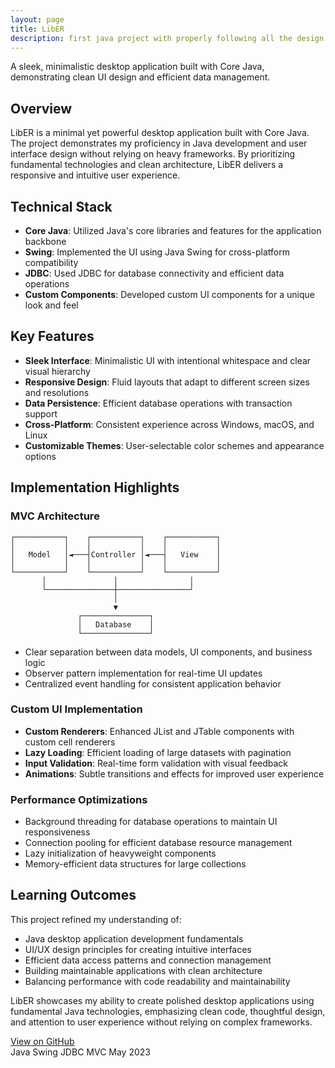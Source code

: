 ```yaml
---
layout: page
title: LibER
description: first java project with properly following all the design principals
---
```


<p class="message">
  A sleek, minimalistic desktop application built with Core Java, demonstrating clean UI design and efficient data management.
</p>

## Overview

LibER is a minimal yet powerful desktop application built with Core Java. The project demonstrates my proficiency in Java development and user interface design without relying on heavy frameworks. By prioritizing fundamental technologies and clean architecture, LibER delivers a responsive and intuitive user experience.

## Technical Stack

* **Core Java**: Utilized Java's core libraries and features for the application backbone
* **Swing**: Implemented the UI using Java Swing for cross-platform compatibility
* **JDBC**: Used JDBC for database connectivity and efficient data operations
* **Custom Components**: Developed custom UI components for a unique look and feel

## Key Features

* **Sleek Interface**: Minimalistic UI with intentional whitespace and clear visual hierarchy
* **Responsive Design**: Fluid layouts that adapt to different screen sizes and resolutions
* **Data Persistence**: Efficient database operations with transaction support
* **Cross-Platform**: Consistent experience across Windows, macOS, and Linux
* **Customizable Themes**: User-selectable color schemes and appearance options

## Implementation Highlights

### MVC Architecture

```
┌───────────┐    ┌───────────┐    ┌───────────┐
│           │    │           │    │           │
│   Model   │◄───┤Controller │◄───┤   View    │
│           │    │           │    │           │
└───────────┘    └───────────┘    └───────────┘
       │               │                │
       └───────────────┼────────────────┘
                       │
                       ▼
               ┌───────────────┐
               │   Database    │
               └───────────────┘
```

* Clear separation between data models, UI components, and business logic
* Observer pattern implementation for real-time UI updates
* Centralized event handling for consistent application behavior

### Custom UI Implementation

* **Custom Renderers**: Enhanced JList and JTable components with custom cell renderers
* **Lazy Loading**: Efficient loading of large datasets with pagination
* **Input Validation**: Real-time form validation with visual feedback
* **Animations**: Subtle transitions and effects for improved user experience

### Performance Optimizations

* Background threading for database operations to maintain UI responsiveness
* Connection pooling for efficient database resource management
* Lazy initialization of heavyweight components
* Memory-efficient data structures for large collections

## Learning Outcomes

This project refined my understanding of:

* Java desktop application development fundamentals
* UI/UX design principles for creating intuitive interfaces
* Efficient data access patterns and connection management
* Building maintainable applications with clean architecture
* Balancing performance with code readability and maintainability

LibER showcases my ability to create polished desktop applications using fundamental Java technologies, emphasizing clean code, thoughtful design, and attention to user experience without relying on complex frameworks.

<div class="project-links">
  <a href="https://github.com/sugan0tech/liber" class="github-link">View on GitHub</a>
</div>

<div class="project-meta">
  <span class="tech-badge">Java</span>
  <span class="tech-badge">Swing</span>
  <span class="tech-badge">JDBC</span>
  <span class="tech-badge">MVC</span>
  <span class="date-badge">May 2023</span>
</div>
